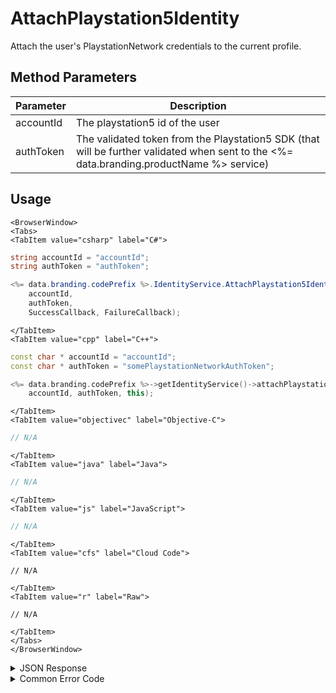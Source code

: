 # AttachPlaystation5Identity

Attach the user's PlaystationNetwork credentials to the current profile.



<PartialServop service_name="identity" operation_name="ATTACH" />

## Method Parameters
Parameter | Description
--------- | -----------
accountId | The playstation5 id of the user
authToken | The validated token from the Playstation5 SDK (that will be further validated when sent to the <%= data.branding.productName %> service)

## Usage

```mdx-code-block
<BrowserWindow>
<Tabs>
<TabItem value="csharp" label="C#">
```

```csharp
string accountId = "accountId";
string authToken = "authToken";

<%= data.branding.codePrefix %>.IdentityService.AttachPlaystation5Identity(
    accountId,
    authToken,
    SuccessCallback, FailureCallback);
```

```mdx-code-block
</TabItem>
<TabItem value="cpp" label="C++">
```

```cpp
const char * accountId = "accountId";
const char * authToken = "somePlaystationNetworkAuthToken";

<%= data.branding.codePrefix %>->getIdentityService()->attachPlaystation5Identity(
    accountId, authToken, this);
```

```mdx-code-block
</TabItem>
<TabItem value="objectivec" label="Objective-C">
```

```objectivec
// N/A
```

```mdx-code-block
</TabItem>
<TabItem value="java" label="Java">
```

```java
// N/A
```

```mdx-code-block
</TabItem>
<TabItem value="js" label="JavaScript">
```

```javascript
// N/A
```

```mdx-code-block
</TabItem>
<TabItem value="cfs" label="Cloud Code">
```

```cfscript
// N/A
```

```mdx-code-block
</TabItem>
<TabItem value="r" label="Raw">
```

```cfscript
// N/A
```

```mdx-code-block
</TabItem>
</Tabs>
</BrowserWindow>
```

<details>
<summary>JSON Response</summary>

```json
{
    "status" : 200,
    "data" : null
}
```
</details>

<details>
<summary>Common Error Code</summary>

### Status Codes
Code | Name | Description
---- | ---- | -----------
40211 | DUPLICATE_IDENTITY_TYPE | Returned when trying to attach an identity type that already exists for that profile. For instance you can have only one PlaystationNetwork identity for a profile.
40212 | MERGE_PROFILES | Returned when trying to attach an identity type that would result in two profiles being merged into one (for instance an anonymous account and a PlaystationNetwork account).

</details>


